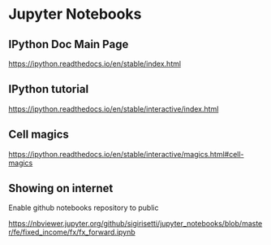 # Jupyter Notebooks

## IPython Doc Main Page

https://ipython.readthedocs.io/en/stable/index.html

## IPython tutorial

https://ipython.readthedocs.io/en/stable/interactive/index.html

## Cell magics
https://ipython.readthedocs.io/en/stable/interactive/magics.html#cell-magics


## Showing on internet

Enable github notebooks repository to public

https://nbviewer.jupyter.org/github/sigirisetti/jupyter_notebooks/blob/master/fe/fixed_income/fx/fx_forward.ipynb